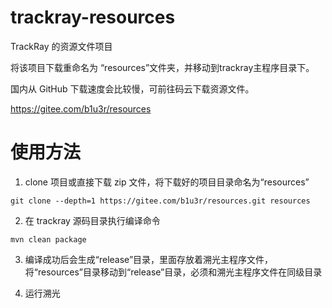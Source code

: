 # trackray-resources
TrackRay 的资源文件项目



将该项目下载重命名为 “resources”文件夹，并移动到trackray主程序目录下。


国内从 GitHub 下载速度会比较慢，可前往码云下载资源文件。


https://gitee.com/b1u3r/resources


# 使用方法

1. clone 项目或直接下载 zip 文件，将下载好的项目目录命名为“resources”
```
git clone --depth=1 https://gitee.com/b1u3r/resources.git resources
```
2. 在 trackray 源码目录执行编译命令
```
mvn clean package
```
3. 编译成功后会生成“release”目录，里面存放着溯光主程序文件，将“resources”目录移动到“release”目录，必须和溯光主程序文件在同级目录

4. 运行溯光

